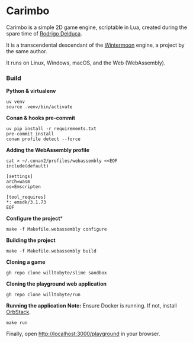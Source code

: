 # Carimbo

Carimbo is a simple 2D game engine, scriptable in Lua, created during the spare time of [Rodrigo Delduca](https://github.com/skhaz).

It is a transcendental descendant of the [Wintermoon](https://github.com/wintermoon/wintermoon) engine, a project by the same author.

It runs on Linux, Windows, macOS, and the Web (WebAssembly).

### Build

**Python & virtualenv**

```shell
uv venv
source .venv/bin/activate
```

**Conan & hooks pre-commit**

```shell
uv pip install -r requirements.txt
pre-commit install
conan profile detect --force
```

**Adding the WebAssembly profile**

```shell
cat > ~/.conan2/profiles/webassembly <<EOF
include(default)

[settings]
arch=wasm
os=Emscripten

[tool_requires]
*: emsdk/3.1.73
EOF
```

**Configure the project***

```shell
make -f Makefile.webassembly configure
```

**Building the project**

```shell
make -f Makefile.webassembly build
```

**Cloning a game**

```shell
gh repo clone willtobyte/slime sandbox
```

**Cloning the playground web application**

```shell
gh repo clone willtobyte/run
```

**Running the application**
**Note:** Ensure Docker is running. If not, install [OrbStack](https://orbstack.dev/).

```shell
make run
```

Finally, open [http://localhost:3000/playground](http://localhost:3000/playground) in your browser.
